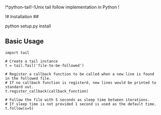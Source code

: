 !*python-tail!-!Unix tail follow implementation in Python !

!# Installation ##

python setup.py install

## Basic Usage ##
    import tail
    
    # Create a tail instance
    t = tail.Tail('file-to-be-followed')

    # Register a callback function to be called when a new line is found in the followed file. 
    # If no callback function is registerd, new lines would be printed to standard out.
    t.register_callback(callback_function)

    # Follow the file with 5 seconds as sleep time between iterations. 
    # If sleep time is not provided 1 second is used as the default time.
    t.follow(s=5)
     
  